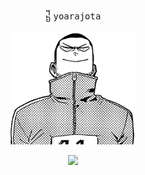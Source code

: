<p align="center">᧶ <samp>yoarajota</samp></p>
<p align="center"> <img src="yj_2.png" width="200px"> </p>

<div align="center">
<a href="https://last.fm/user/yoarajota" target="_blank"><img src="https://www.svgrepo.com/show/65333/lastfm.svg" width="40px"></a>
</div>

